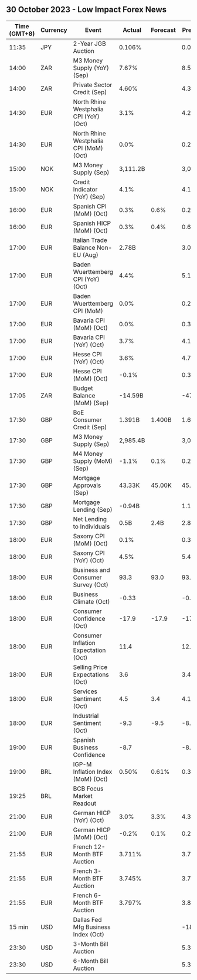 ## 30 October 2023 - Low Impact Forex News

| Time (GMT+8) | Currency | Event | Actual | Forecast | Previous |
|------|----------|-------|--------|----------|----------|
| 11:35 | JPY | 2-Year JGB Auction | 0.106% |  | 0.045% |
| 14:00 | ZAR | M3 Money Supply (YoY) (Sep) | 7.67% |  | 8.53% |
| 14:00 | ZAR | Private Sector Credit (Sep) | 4.60% |  | 4.39% |
| 14:30 | EUR | North Rhine Westphalia CPI (YoY) (Oct) | 3.1% |  | 4.2% |
| 14:30 | EUR | North Rhine Westphalia CPI (MoM) (Oct) | 0.0% |  | 0.2% |
| 15:00 | NOK | M3 Money Supply (Sep) | 3,111.2B |  | 3,064.9B |
| 15:00 | NOK | Credit Indicator (YoY) (Sep) | 4.1% |  | 4.1% |
| 16:00 | EUR | Spanish CPI (MoM) (Oct) | 0.3% | 0.6% | 0.2% |
| 16:00 | EUR | Spanish HICP (MoM) (Oct) | 0.3% | 0.4% | 0.6% |
| 17:00 | EUR | Italian Trade Balance Non-EU (Aug) | 2.78B |  | 3.08B |
| 17:00 | EUR | Baden Wuerttemberg CPI (YoY) (Oct) | 4.4% |  | 5.1% |
| 17:00 | EUR | Baden Wuerttemberg CPI (MoM) | 0.0% |  | 0.2% |
| 17:00 | EUR | Bavaria CPI (MoM) (Oct) | 0.0% |  | 0.3% |
| 17:00 | EUR | Bavaria CPI (YoY) (Oct) | 3.7% |  | 4.1% |
| 17:00 | EUR | Hesse CPI (YoY) (Oct) | 3.6% |  | 4.7% |
| 17:00 | EUR | Hesse CPI (MoM) (Oct) | -0.1% |  | 0.3% |
| 17:05 | ZAR | Budget Balance (MoM) (Sep) | -14.59B |  | -47.33B |
| 17:30 | GBP | BoE Consumer Credit (Sep) | 1.391B | 1.400B | 1.681B |
| 17:30 | GBP | M3 Money Supply (Sep) | 2,985.4B |  | 3,023.8B |
| 17:30 | GBP | M4 Money Supply (MoM) (Sep) | -1.1% | 0.1% | 0.2% |
| 17:30 | GBP | Mortgage Approvals (Sep) | 43.33K | 45.00K | 45.45K |
| 17:30 | GBP | Mortgage Lending (Sep) | -0.94B |  | 1.12B |
| 17:30 | GBP | Net Lending to Individuals | 0.5B | 2.4B | 2.8B |
| 18:00 | EUR | Saxony CPI (MoM) (Oct) | 0.1% |  | 0.3% |
| 18:00 | EUR | Saxony CPI (YoY) (Oct) | 4.5% |  | 5.4% |
| 18:00 | EUR | Business and Consumer Survey (Oct) | 93.3 | 93.0 | 93.4 |
| 18:00 | EUR | Business Climate (Oct) | -0.33 |  | -0.35 |
| 18:00 | EUR | Consumer Confidence (Oct) | -17.9 | -17.9 | -17.8 |
| 18:00 | EUR | Consumer Inflation Expectation (Oct) | 11.4 |  | 12.0 |
| 18:00 | EUR | Selling Price Expectations (Oct) | 3.6 |  | 3.4 |
| 18:00 | EUR | Services Sentiment (Oct) | 4.5 | 3.4 | 4.1 |
| 18:00 | EUR | Industrial Sentiment (Oct) | -9.3 | -9.5 | -8.9 |
| 19:00 | EUR | Spanish Business Confidence | -8.7 |  | -8.8 |
| 19:00 | BRL | IGP-M Inflation Index (MoM) (Oct) | 0.50% | 0.61% | 0.37% |
| 19:25 | BRL | BCB Focus Market Readout |  |  |  |
| 21:00 | EUR | German HICP (YoY) (Oct) | 3.0% | 3.3% | 4.3% |
| 21:00 | EUR | German HICP (MoM) (Oct) | -0.2% | 0.1% | 0.2% |
| 21:55 | EUR | French 12-Month BTF Auction | 3.711% |  | 3.770% |
| 21:55 | EUR | French 3-Month BTF Auction | 3.745% |  | 3.788% |
| 21:55 | EUR | French 6-Month BTF Auction | 3.797% |  | 3.823% |
| 15 min | USD | Dallas Fed Mfg Business Index (Oct) |  |  | -18.1 |
| 23:30 | USD | 3-Month Bill Auction |  |  | 5.310% |
| 23:30 | USD | 6-Month Bill Auction |  |  | 5.325% |
